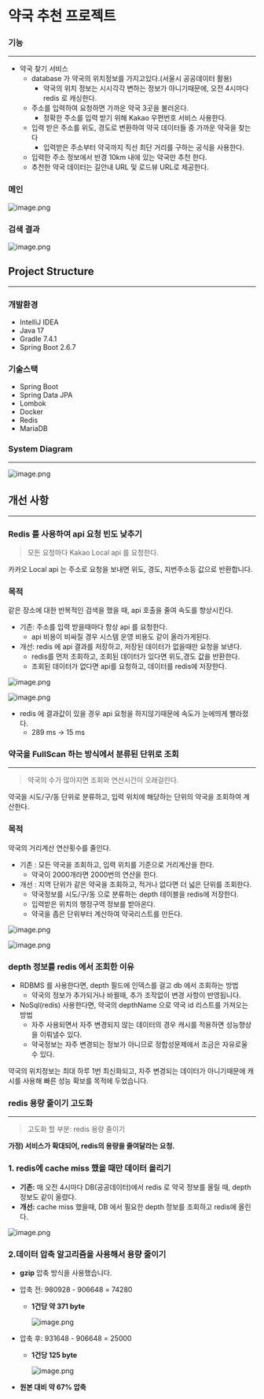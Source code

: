 # 약국 추천 프로젝트
### 기능

---

- 약국 찾기 서비스
  - database 가 약국의 위치정보를 가지고있다.(서울시 공공데이터 활용)
    - 약국의 위치 정보는 시시각각 변하는 정보가 아니기때문에, 오전 4시마다 redis 로 캐싱한다.
  - 주소를 입력하여 요청하면 가까운 약국 3곳을 불러온다.
    - 정확한 주소를 입력 받기 위해 Kakao 우편번호 서비스 사용한다.
  - 입력 받은 주소를 위도, 경도로 변환하여 약국 데이터들 중 가까운 약국을 찾는다
    - 입력받은 주소부터 약국까지 직선 최단 거리를 구하는 공식을 사용한다.
  - 입력한 주소 정보에서 반경 10km 내에 있는 약국만 추천 한다.
  - 추천한 약국 데이터는 길안내 URL 및 로드뷰 URL로 제공한다.

### 메인

![image.png](document/picture/main1.png)

### 검색 결과

![image.png](document/picture/result1.png)

## Project Structure

---

### 개발환경

- IntelliJ IDEA
- Java 17
- Gradle 7.4.1
- Spring Boot 2.6.7

### 기술스택

- Spring Boot
- Spring Data JPA
- Lombok
- Docker
- Redis
- MariaDB

### System Diagram

---

![image.png](document/picture/diagram.png)

## 개선 사항

---

### Redis 를 사용하여 api 요청 빈도 낮추기

> 모든 요청마다 Kakao Local api 를 요청한다.
>

카카오 Local api 는 주소로 요청을 보내면 위도, 경도, 지번주소등 값으로 반환합니다.

### 목적

같은 장소에 대한 반복적인 검색을 했을 때, api 호출을 줄여 속도를 향상시킨다.

- 기존: 주소를 입력 받을때마다 항상 api 를 요청한다.
  - api 비용이 비싸질 경우 시스템 운영 비용도 같이 올라가게된다.
- 개선: redis 에 api 결과를 저장하고, 저장된 데이터가 없을때만 요청을 보낸다.
  - redis를 먼저 조회하고, 조회된 데이터가 있다면 위도,경도 값을 반환한다.
  - 조회된 데이터가 없다면 api를 요청하고, 데이터를 redis에 저장한다.

![image.png](document/picture/read1.png)

![image.png](document/picture/read2.png)

- redis 에 결과값이 있을 경우 api 요청을 하지않기때문에 속도가 눈에띄게 빨라졌다.
  - 289 ms → 15 ms

### 약국을 FullScan 하는 방식에서 분류된 단위로 조회

---

> 약국의 수가 많아지면 조회와 연산시간이 오래걸린다.
>

약국을 시도/구/동 단위로 분류하고, 입력 위치에 해당하는 단위의 약국을 조회하여 계산한다.

### 목적

약국의 거리계산 연산횟수를 줄인다.

- 기존 : 모든 약국을 조회하고, 입력 위치를 기준으로 거리계산을 한다.
  - 약국이 2000개라면 2000번의 연산을 한다.
- 개선 : 지역 단위가 같은 약국을 조회하고, 적거나 없다면 더 넓은 단위를 조회한다.
  - 약국정보를 시도/구/동 으로 분류하는 depth 테이블을 redis에 저장한다.
  - 입력받은 위치의 행정구역 정보를 받아온다.
  - 약국을 좁은 단위부터 계산하여 약국리스트를 만든다.

![image.png](document/picture/improve1.png)

![image.png](document/picture/improve2.png)

### depth 정보를 redis 에서 조회한 이유

- RDBMS 를 사용한다면, depth 필드에 인덱스를 걸고 db 에서 조회하는 방법
  - 약국의 정보가 추가되거나 바뀔때, 추가 조작없이 변경 사항이 반영됩니다.
- NoSql(redis) 사용한다면, 약국의 depthName 으로 약국 id 리스트를 가져오는 방법
  - 자주 사용되면서 자주 변경되지 않는 데이터의 경우 캐시를 적용하면 성능향상을 이뤄낼수 있다.
  - 약국정보는 자주 변경되는 정보가 아니므로 정합성문제에서 조금은 자유로울 수 있다.

약국의 위치정보는 최대 하루 1번 최신화되고, 자주 변경되는 데이터가 아니기때문에 캐시를 사용해 빠른 성능 확보를 목적에 두었습니다.

### **redis 용량 줄이기 고도화**

---

> 고도화 할 부분: redis 용량 줄이기
>

**가정) 서비스가 확대되어, redis의 용량을 줄여달라는 요청.**

### **1. redis에 cache miss 했을 때만 데이터 올리기**

- **기존:** 매 오전 4시마다 DB(공공데이터)에서 redis 로 약국 정보를 올릴 때, depth 정보도 같이 올렸다.
- **개선:** cache miss 했을때, DB 에서 필요한 depth 정보를 조회하고 redis에 올린다.

![image.png](document/picture/upgrade1.png)

### **2.데이터 압축 알고리즘을 사용해서 용량 줄이기**

- **gzip** 압축 방식을 사용했습니다.
- 압축 전: 980928 - 906648 = 74280
  - **1건당 약 371 byte**

    ![image.png](document/picture/upgrade2.png)

- 압축 후: 931648 - 906648 = 25000
  - **1건당 125 byte**

    ![image.png](document/picture/upgrade3.png)

- **원본 대비 약 67% 압축**